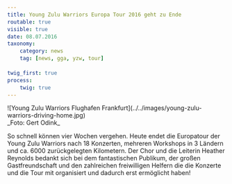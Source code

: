```yaml
---
title: Young Zulu Warriors Europa Tour 2016 geht zu Ende
routable: true
visible: true
date: 08.07.2016
taxonomy:
    category: news
    tag: [news, gga, yzw, tour]
    
twig_first: true
process:
    twig: true
---
```


<div class="centeredImage" markdown="1" >
![Young Zulu Warriors Flughafen Frankfurt](../../images/young-zulu-warriors-driving-home.jpg)
</div>
_Foto: Gert Odink_   

So schnell können vier Wochen vergehen. Heute endet die Europatour der Young Zulu Warriors nach 18 Konzerten, mehreren Workshops in 3 Ländern und ca. 6000 zurückgelegten Kilometern. Der Chor und die Leiterin Heather Reynolds bedankt sich bei dem fantastischen Publikum, der großen Gastfreundschaft und den zahlreichen freiwilligen Helfern die die Konzerte und die Tour mit organisiert und dadurch erst ermöglicht haben!